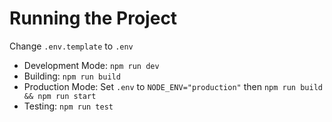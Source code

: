 # Running the Project

Change `.env.template` to `.env`

- Development Mode: `npm run dev`
- Building: `npm run build`
- Production Mode: Set `.env` to `NODE_ENV="production"` then `npm run build && npm run start`
- Testing: `npm run test`